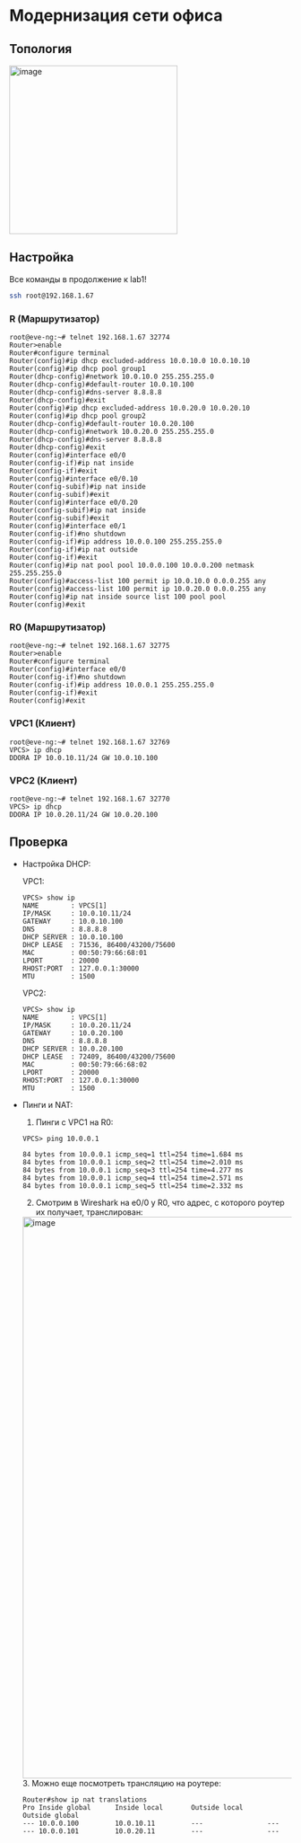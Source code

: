 # Модернизация сети офиса
## Топология
<img width="300" alt="image" src="https://user-images.githubusercontent.com/6313540/206864399-c65a67c9-2f4d-433a-bbf2-e31eb4f142a7.png">

## Настройка
Все команды в продолжение к lab1!

```bash
ssh root@192.168.1.67
```

### R (Маршрутизатор)
```
root@eve-ng:~# telnet 192.168.1.67 32774
Router>enable
Router#configure terminal
Router(config)#ip dhcp excluded-address 10.0.10.0 10.0.10.10
Router(config)#ip dhcp pool group1
Router(dhcp-config)#network 10.0.10.0 255.255.255.0
Router(dhcp-config)#default-router 10.0.10.100
Router(dhcp-config)#dns-server 8.8.8.8
Router(dhcp-config)#exit
Router(config)#ip dhcp excluded-address 10.0.20.0 10.0.20.10
Router(config)#ip dhcp pool group2
Router(dhcp-config)#default-router 10.0.20.100
Router(dhcp-config)#network 10.0.20.0 255.255.255.0
Router(dhcp-config)#dns-server 8.8.8.8
Router(dhcp-config)#exit
Router(config)#interface e0/0
Router(config-if)#ip nat inside
Router(config-if)#exit
Router(config)#interface e0/0.10
Router(config-subif)#ip nat inside    
Router(config-subif)#exit             
Router(config)#interface e0/0.20
Router(config-subif)#ip nat inside    
Router(config-subif)#exit
Router(config)#interface e0/1
Router(config-if)#no shutdown
Router(config-if)#ip address 10.0.0.100 255.255.255.0
Router(config-if)#ip nat outside
Router(config-if)#exit
Router(config)#ip nat pool pool 10.0.0.100 10.0.0.200 netmask 255.255.255.0
Router(config)#access-list 100 permit ip 10.0.10.0 0.0.0.255 any
Router(config)#access-list 100 permit ip 10.0.20.0 0.0.0.255 any
Router(config)#ip nat inside source list 100 pool pool
Router(config)#exit
```

### R0 (Маршрутизатор)
```
root@eve-ng:~# telnet 192.168.1.67 32775
Router>enable
Router#configure terminal 
Router(config)#interface e0/0
Router(config-if)#no shutdown
Router(config-if)#ip address 10.0.0.1 255.255.255.0 
Router(config-if)#exit
Router(config)#exit
```

### VPC1 (Клиент)
```
root@eve-ng:~# telnet 192.168.1.67 32769
VPCS> ip dhcp
DDORA IP 10.0.10.11/24 GW 10.0.10.100
```

### VPC2 (Клиент)
```
root@eve-ng:~# telnet 192.168.1.67 32770
VPCS> ip dhcp
DDORA IP 10.0.20.11/24 GW 10.0.20.100
```

## Проверка
* Настройка DHCP:
  
  VPC1:
  ```
  VPCS> show ip
  NAME        : VPCS[1]
  IP/MASK     : 10.0.10.11/24
  GATEWAY     : 10.0.10.100
  DNS         : 8.8.8.8  
  DHCP SERVER : 10.0.10.100
  DHCP LEASE  : 71536, 86400/43200/75600
  MAC         : 00:50:79:66:68:01
  LPORT       : 20000
  RHOST:PORT  : 127.0.0.1:30000
  MTU         : 1500
  ```
  
  VPC2:
  ```
  VPCS> show ip
  NAME        : VPCS[1]
  IP/MASK     : 10.0.20.11/24
  GATEWAY     : 10.0.20.100
  DNS         : 8.8.8.8  
  DHCP SERVER : 10.0.20.100
  DHCP LEASE  : 72409, 86400/43200/75600
  MAC         : 00:50:79:66:68:02
  LPORT       : 20000
  RHOST:PORT  : 127.0.0.1:30000
  MTU         : 1500
  ```
  
* Пинги и NAT:
  1. Пинги c VPC1 на R0:
  ```
  VPCS> ping 10.0.0.1

  84 bytes from 10.0.0.1 icmp_seq=1 ttl=254 time=1.684 ms
  84 bytes from 10.0.0.1 icmp_seq=2 ttl=254 time=2.010 ms
  84 bytes from 10.0.0.1 icmp_seq=3 ttl=254 time=4.277 ms
  84 bytes from 10.0.0.1 icmp_seq=4 ttl=254 time=2.571 ms
  84 bytes from 10.0.0.1 icmp_seq=5 ttl=254 time=2.332 ms
  ```
  2. Смотрим в Wireshark на e0/0 у R0, что адрес, с которого роутер их получает, транслирован:
  <img width="1000" alt="image" src="https://user-images.githubusercontent.com/6313540/206865693-8dd6d393-84a0-4678-8ae4-f4595872d9e3.png">
  3. Можно еще посмотреть трансляцию на роутере:
  
  ```
  Router#show ip nat translations 
  Pro Inside global      Inside local       Outside local      Outside global
  --- 10.0.0.100         10.0.10.11         ---                ---
  --- 10.0.0.101         10.0.20.11         ---                ---
  ```
